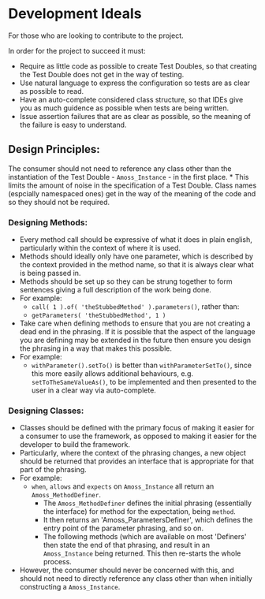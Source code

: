 # Development Ideals

For those who are looking to contribute to the project.

In order for the project to succeed it must:

* Require as little code as possible to create Test Doubles, so that creating the Test Double does not get in the way of testing.
* Use natural language to express the configuration so tests are as clear as possible to read.
* Have an auto-complete considered class structure, so that IDEs give you as much guidence as possible when tests are being written.
* Issue assertion failures that are as clear as possible, so the meaning of the failure is easy to understand.

## Design Principles:

The consumer should not need to reference any class other than the instantiation of the Test Double - `Amoss_Instance` - in the first place.
    * This limits the amount of noise in the specification of a Test Double.  Class names (espcially namespaced ones) get in the way of the meaning of the code and so they should not be required.

### Designing Methods:

* Every method call should be expressive of what it does in plain english, particularly within the context of where it is used.
* Methods should ideally only have one parameter, which is described by the context provided in the method name, so that it is always clear what is being passed in.
* Methods should be set up so they can be strung together to form sentences giving a full description of the work being done.
* For example:
    * `call( 1 ).of( 'theStubbedMethod' ).parameters()`, rather than:
    * `getParameters( 'theStubbedMethod', 1 )`
* Take care when defining methods to ensure that you are not creating a dead end in the phrasing.  If it is possible that the aspect of the language you are defining may be extended in the future then ensure you design the phrasing in a way that makes this possible.
* For example:
    * `withParameter().setTo()` is better than `withParameterSetTo()`, since this more easily allows additional behaviours, e.g. `setToTheSameValueAs()`, to be implemented and then presented to the user in a clear way via auto-complete.

### Designing Classes:

* Classes should be defined with the primary focus of making it easier for a consumer to use the framework, as opposed to making it easier for the developer to build the framework.
* Particularly, where the context of the phrasing changes, a new object should be returned that provides an interface that is appropriate for that part of the phrasing.
* For example:
    * `when`, `allows` and `expects` on `Amoss_Instance` all return an `Amoss_MethodDefiner`.
        * The `Amoss_MethodDefiner` defines the initial phrasing (essentially the interface) for method for the expectation, being `method`.
        * It then returns an 'Amoss_ParametersDefiner', which defines the entry point of the parameter phrasing, and so on.
        * The following methods (which are available on most 'Definers' then state the end of that phrasing, and result in an `Amoss_Instance` being returned.  This then re-starts the whole process.
* However, the consumer should never be concerned with this, and should not need to directly reference any class other than when initially constructing a `Amoss_Instance`.    
 
